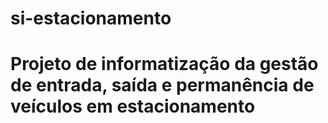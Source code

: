 # si-estacionamento
# Projeto de informatização da gestão de entrada, saída e permanência de veículos em estacionamento
